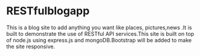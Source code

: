 # RESTfulblogapp
This is a blog site to add anything you want like places, pictures,news .It is built to demonstrate the use of RESTful API services.This site is built on top of node.js using express.js and mongoDB.Bootstrap will be added to make the site responsive.
